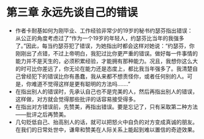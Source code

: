 # 第三章 永远先谈自己的错误
- 作者卡耐基如何为刚毕业、工作经验非常少的19岁的秘书约瑟芬指出错误：   
从公正的角度考虑过了“作为一个19岁的年轻人，约瑟芬比当年的我强多了。”因此，每当约瑟芬犯了错误，为她指出时都会这样对她说：“约瑟芬，你刚刚出了点错，不过上帝明白，我犯过比你更严重的错误。做好每一件事情的能力并不是天生的，必须积累经验，才能拥有那种能力。况且，我想你这么大的时可比你差远了，你无论在能力还是态度上，都比我当年强多了。我清楚自己曾经犯下的错误比你有愚蠢，我从来都不想责怪你，或者任何别的人。可是，你难道不觉得这样是更有聪明的方法吗.......”
- 在指出别人的错误时，先承认自己也不是完美的人，然后再指出别人的错误，这样做，对方就会觉得那些批评的话容易接受得多。
- 在指出对方错误前，先赞美，再指出错误。要是忘记了，只有采取第二种方法——批评之后再赞美。
- 几句贬低自己、抬高别人的话，就可以把怒火中自负的对方变成真诚的朋友。在我们的日常处世中，谦卑和赞美在人际关系上能起到难以置信的奇迹效果。
